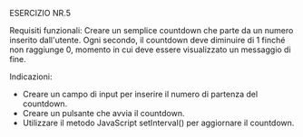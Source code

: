 ESERCIZIO NR.5

Requisiti funzionali: 
Creare un semplice countdown che parte da un numero inserito dall'utente. Ogni secondo, il countdown deve diminuire di 1 finché non raggiunge 0, momento in cui deve essere visualizzato un messaggio di fine.

Indicazioni:

- Creare un campo di input per inserire il numero di partenza del countdown.
- Creare un pulsante che avvia il countdown.
- Utilizzare il metodo JavaScript setInterval() per aggiornare il countdown.